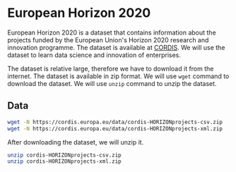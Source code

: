 # European Horizon 2020

European Horizon 2020 is a dataset that contains information about the projects funded by the European Union's Horizon 2020 research and innovation programme. The dataset is available at [CORDIS](https://cordis.europa.eu/). We will use the dataset to learn data science and innovation of enterprises.

The dataset is relative large, therefore we have to download it from the internet. The dataset is available in zip format. We will use `wget` command to download the dataset. We will use `unzip` command to unzip the dataset.


## Data

```bash
wget -N https://cordis.europa.eu/data/cordis-HORIZONprojects-csv.zip
wget -N https://cordis.europa.eu/data/cordis-HORIZONprojects-xml.zip
```

After downloading the dataset, we will unzip it.

```bash
unzip cordis-HORIZONprojects-csv.zip
unzip cordis-HORIZONprojects-xml.zip
```